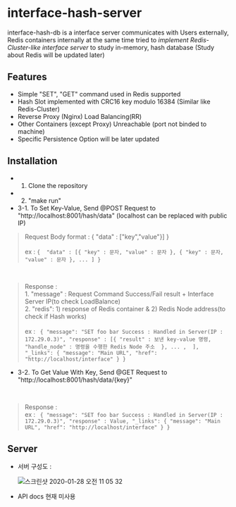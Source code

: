 # interface-hash-server
interface-hash-db is a interface server communicates with Users externally, Redis containers internally at the same time
tried to *implement Redis-Cluster-like interface server* to study in-memory, hash database
(Study about Redis will be updated later)

## Features

- Simple "SET", "GET" command used in Redis supported
- Hash Slot implemented with CRC16 key modulo 16384 (Similar like Redis-Cluster) 
- Reverse Proxy (Nginx) Load Balancing(RR)
- Other Containers (except Proxy) Unreachable (port not binded to machine)
- Specific Persistence Option will be later updated

## Installation

- 1. Clone the repository
- 2. "make run"
- 3-1. To Set Key-Value, Send @POST Request to "http://localhost:8001/hash/data" (localhost can be replaced with public IP)
> Request Body format : { "data" : ["key","value"}] } <br><br>
ex : ``` { 
  "data" : [{
  	"key" : 문자,
	"value" : 문자
	},
	{
  	"key" : 문자,
	"value" : 문자
	}, ...
]
 } ```

<br>

> Response : <br> 1. "message" : Request Command Success/Fail result + Interface Server IP(to check LoadBalance) <br> 2. "redis": 1) response of Redis container & 2) Redis Node address(to check if Hash works) <br><br> ex : ``` {
    "message": "SET foo bar Success : Handled in Server(IP : 172.29.0.3)",
    "response" : [{
    	"result" : 보낸 key-value 명령,
	"handle_node" : 명령을 수행한 Redis Node 주소 
    }, ... , 
    ],
    "_links": {
        "message": "Main URL",
		"href": "http://localhost/interface"
	}
}```

- 3-2. To Get Value With Key, Send @GET Request to "http://localhost:8001/hash/data/{key}" 

<br>

> Response :
<br> ex : ``` {
    "message": "SET foo bar Success : Handled in Server(IP : 172.29.0.3)",
    "response" : Value,
    "_links": {
        "message": "Main URL",
		"href": "http://localhost/interface"
	}
}```

## Server 
  
- 서버 구성도 :
  
  ![스크린샷 2020-01-28 오전 11 05 32](https://es.naverlabs.com/storage/user/3125/files/25ae6800-41be-11ea-8644-718649e9f689)

- API docs 현재 미사용

